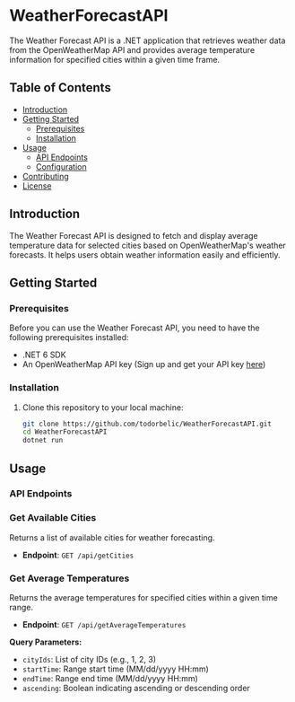 # WeatherForecastAPI

The Weather Forecast API is a .NET application that retrieves weather data from the OpenWeatherMap API and provides average temperature information for specified cities within a given time frame.

## Table of Contents

- [Introduction](#introduction)
- [Getting Started](#getting-started)
  - [Prerequisites](#prerequisites)
  - [Installation](#installation)
- [Usage](#usage)
  - [API Endpoints](#api-endpoints)
  - [Configuration](#configuration)
- [Contributing](#contributing)
- [License](#license)

## Introduction

The Weather Forecast API is designed to fetch and display average temperature data for selected cities based on OpenWeatherMap's weather forecasts. It helps users obtain weather information easily and efficiently.

## Getting Started

### Prerequisites

Before you can use the Weather Forecast API, you need to have the following prerequisites installed:

- .NET 6 SDK
- An OpenWeatherMap API key (Sign up and get your API key [here](https://openweathermap.org/api))

### Installation

1. Clone this repository to your local machine:

   ```bash
   git clone https://github.com/todorbelic/WeatherForecastAPI.git
   cd WeatherForecastAPI
   dotnet run

## Usage

### API Endpoints

### Get Available Cities

Returns a list of available cities for weather forecasting.

- **Endpoint**: `GET /api/getCities`

### Get Average Temperatures

Returns the average temperatures for specified cities within a given time range.

- **Endpoint**: `GET /api/getAverageTemperatures`

**Query Parameters:**

- `cityIds`: List of city IDs (e.g., 1, 2, 3)
- `startTime`: Range start time (MM/dd/yyyy HH:mm)
- `endTime`: Range end time (MM/dd/yyyy HH:mm)
- `ascending`: Boolean indicating ascending or descending order
